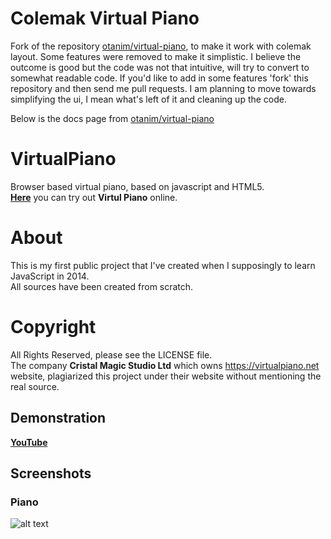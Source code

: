 # Colemak Virtual Piano
Fork of the repository [otanim/virtual-piano](http://otanim.github.io/virtual-piano/), to make it work with colemak layout. Some features were removed to make it simplistic. I believe the outcome is good but the code was not that intuitive, will try to convert to somewhat readable code. If you'd like to add in some features 'fork' this repository and then send me pull requests. I am planning to move towards simplifying the ui, I mean what's left of it and cleaning up the code.

Below is the docs page from [otanim/virtual-piano](http://otanim.github.io/virtual-piano/)

# VirtualPiano
Browser based virtual piano, based on javascript and HTML5.  
[**Here**](https://ramachandrajr.github.io/colemak-virtual-piano/) you can try out **Virtul Piano** online.

# About
This is my first public project that I've created when I supposingly to learn JavaScript in 2014.  
All sources have been created from scratch.

# Copyright
All Rights Reserved, please see the LICENSE file.  
The company **Cristal Magic Studio Ltd** which owns https://virtualpiano.net website, plagiarized this project under their website without mentioning the real source.

## Demonstration
[**YouTube**](https://www.youtube.com/watch?v=jFusXg5g1Gw)

## Screenshots
### Piano
![alt text](https://raw.githubusercontent.com/ArmanYeghiazaryan/VirtualPiano/master/screenshots/piano.gif "Piano")
